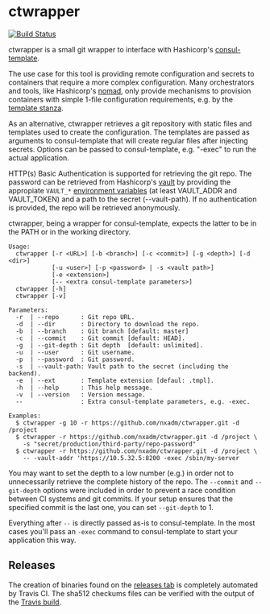 # ctwrapper 
[![Build Status](https://travis-ci.com/nxadm/ctwrapper.svg?token=3PQd6zsu83EBNA2LAEeq&branch=master)](https://travis-ci.com/nxadm/ctwrapper)

ctwrapper is a small git wrapper to interface with Hashicorp's 
[consul-template](https://github.com/hashicorp/consul-template).

The use case for this tool is providing remote configuration and secrets to
containers that require a more complex configuration. Many orchestrators and 
tools, like Hashicorp's [nomad](https://github.com/hashicorp/nomad), 
only provide mechanisms to provision containers with simple 1-file configuration 
requirements, e.g. by the 
[template stanza](https://www.nomadproject.io/docs/job-specification/template.html).

As an alternative, ctwrapper retrieves a git repository with static files and
templates used to create the configuration. The templates are passed as 
arguments to consul-template that will create regular files after 
injecting secrets. Options can be passed to consul-template, e.g. "-exec" to
run the actual application.

HTTP(s) Basic Authentication is supported for retrieving the git repo. The 
password can be retrieved from Hashicorp's 
[vault](https://github.com/hashicorp/vault) by providing the appropiate `VAULT_*`
[environment variables](https://www.vaultproject.io/docs/commands/index.html#environment-variables) 
(at least VAULT_ADDR and VAULT_TOKEN) and a path to the secret (--vault-path).
If no authentication is provided, the repo will be retrieved anonymously.

ctwrapper, being a wrapper for consul-template, expects the latter to be in the
PATH or in the working directory.
  
```
Usage:
  ctwrapper [-r <URL>] [-b <branch>] [-c <commit>] [-g <depth>] [-d <dir>]
            [-u <user>] [-p <password> | -s <vault path>]
            [-e <extension>] 
            [-- <extra consul-template parameters>] 
  ctwrapper [-h]
  ctwrapper [-v]

Parameters:
  -r  | --repo      : Git repo URL.
  -d  | --dir       : Directory to download the repo.
  -b  | --branch    : Git branch [default: master]
  -c  | --commit    : Git commit [default: HEAD].
  -g  | --git-depth : Git depth  [default: unlimited].
  -u  | --user      : Git username.
  -p  | --password  : Git password.
  -s  | --vault-path: Vault path to the secret (including the backend).
  -e  | --ext       : Template extension [defaul: .tmpl].
  -h  | --help      : This help message.
  -v  | --version   : Version message.
  --                : Extra consul-template parameters, e.g. -exec.  

Examples:
  $ ctwrapper -g 10 -r https://github.com/nxadm/ctwrapper.git -d /project
  $ ctwrapper -r https://github.com/nxadm/ctwrapper.git -d /project \ 
    -s "secret/production/third-party/repo-password"
  $ ctwrapper -r https://github.com/nxadm/ctwrapper.git -d /project \
    -- -vault-addr 'https://10.5.32.5:8200 -exec /sbin/my-server
```

You may want to set the depth to a low number (e.g.) in order not to 
unnecessarily retrieve the complete history of the repo. The `--commit` and 
`--git-depth` options were included in order to prevent a race condition 
between CI systems and git commits. If your setup ensures that the specified
commit is the last one, you can set `--git-depth` to 1.

Everything after `--` is directly passed as-is to consul-template. In the most
cases you'll pass an `-exec` command to consul-template to start your
application this way.

## Releases

The creation of binaries found on the 
[releases tab](https://github.com/nxadm/ctwrapper/releases) is completely
automated by Travis CI. The sha512 checkums files can be verified with the 
output of the 
[Travis build](https://travis-ci.com/nxadm/ctwrapper.svg?token=3PQd6zsu83EBNA2LAEeq&branch=master).